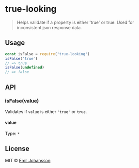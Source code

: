 # true-looking

> Helps validate if a property is either 'true' or true. Used for inconsistent json response data.

## Usage

```js
const isFalse = require('true-looking')
isFalse('true')
// => true
isFalse(undefined)
// => false
```

## API

### isFalse(value)

Validates if `value` is either `'true'` or `true`.

#### value

Type: `*`

## License

MIT © [Emil Johansson](http://emiljohansson.se)
